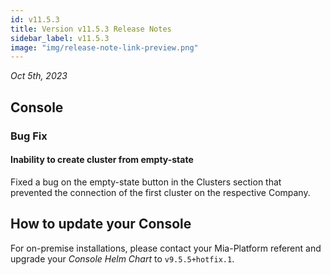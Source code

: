 ```yaml
---
id: v11.5.3
title: Version v11.5.3 Release Notes
sidebar_label: v11.5.3
image: "img/release-note-link-preview.png"
---
```


_Oct 5th, 2023_

## Console

### Bug Fix

#### Inability to create cluster from empty-state

Fixed a bug on the empty-state button in the Clusters section that prevented the connection of the first cluster on the respective Company.

## How to update your Console

For on-premise installations, please contact your Mia-Platform referent and upgrade your _Console Helm Chart_ to `v9.5.5+hotfix.1`.
